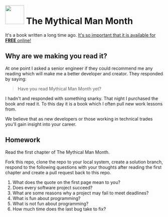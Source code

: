 # <img src="https://cloud.githubusercontent.com/assets/7833470/10423298/ea833a68-7079-11e5-84f8-0a925ab96893.png" width="60">  The Mythical Man Month

It's a book written a long time ago. <a href="https://archive.org/details/mythicalmanmonth00fred" target="_blank">It's so important that it is available for **FREE** online!</a>

## Why are we making you read it?

At one point I asked a senior engineer if they could recommend me any reading which will make me a better developer and creator. They responded by saying:

> Have you read Mythical Man Month yet?

I hadn't and responded with something snarky. That night I purchased the book and read it. To this day it is a book which I often pull new work lessons from.

We believe that as new developers or those working in technical trades you'll gain insight into your career.


## Homework

Read the first chapter of The Mythical Man Month.

Fork this repo, clone the repo to your local system, create a solution branch, respond to the following questions with your thoughts after reading the first chapter and create a pull request back to this repo.

1. What does the quote on the first page mean to you?
1. Does every software project succeed?
1. What are some reasons why a project may fail to meet deadlines?
1. What is fun about programming?
1. What is not fun about programming?
1. How much time does the last bug take to fix?
